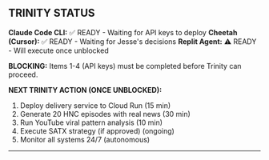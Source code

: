 ## TRINITY STATUS

**Claude Code CLI:** ✅ READY - Waiting for API keys to deploy
**Cheetah (Cursor):** ✅ READY - Waiting for Jesse's decisions
**Replit Agent:** ⚠️ READY - Will execute once unblocked

**BLOCKING:** Items 1-4 (API keys) must be completed before Trinity can proceed.

**NEXT TRINITY ACTION (ONCE UNBLOCKED):**
1. Deploy delivery service to Cloud Run (15 min)
2. Generate 20 HNC episodes with real news (30 min)
3. Run YouTube viral pattern analysis (10 min)
4. Execute SATX strategy (if approved) (ongoing)
5. Monitor all systems 24/7 (autonomous)

---
